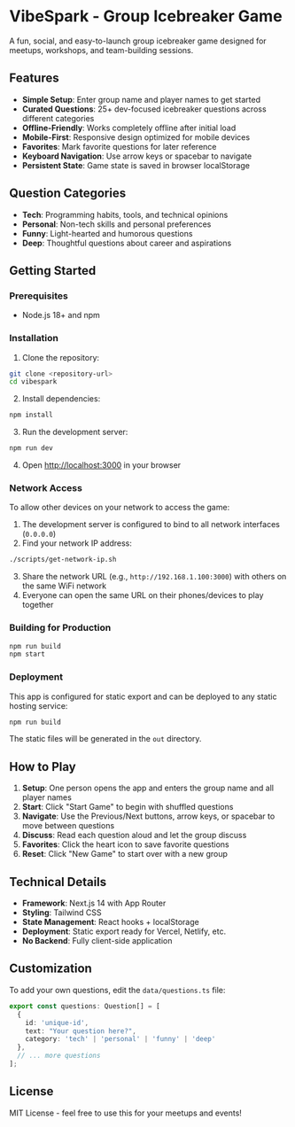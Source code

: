 # VibeSpark - Group Icebreaker Game

A fun, social, and easy-to-launch group icebreaker game designed for meetups, workshops, and team-building sessions.

## Features

- **Simple Setup**: Enter group name and player names to get started
- **Curated Questions**: 25+ dev-focused icebreaker questions across different categories
- **Offline-Friendly**: Works completely offline after initial load
- **Mobile-First**: Responsive design optimized for mobile devices
- **Favorites**: Mark favorite questions for later reference
- **Keyboard Navigation**: Use arrow keys or spacebar to navigate
- **Persistent State**: Game state is saved in browser localStorage

## Question Categories

- **Tech**: Programming habits, tools, and technical opinions
- **Personal**: Non-tech skills and personal preferences
- **Funny**: Light-hearted and humorous questions
- **Deep**: Thoughtful questions about career and aspirations

## Getting Started

### Prerequisites

- Node.js 18+ and npm

### Installation

1. Clone the repository:
```bash
git clone <repository-url>
cd vibespark
```

2. Install dependencies:
```bash
npm install
```

3. Run the development server:
```bash
npm run dev
```

4. Open [http://localhost:3000](http://localhost:3000) in your browser

### Network Access

To allow other devices on your network to access the game:

1. The development server is configured to bind to all network interfaces (`0.0.0.0`)
2. Find your network IP address:
```bash
./scripts/get-network-ip.sh
```
3. Share the network URL (e.g., `http://192.168.1.100:3000`) with others on the same WiFi network
4. Everyone can open the same URL on their phones/devices to play together

### Building for Production

```bash
npm run build
npm start
```

### Deployment

This app is configured for static export and can be deployed to any static hosting service:

```bash
npm run build
```

The static files will be generated in the `out` directory.

## How to Play

1. **Setup**: One person opens the app and enters the group name and all player names
2. **Start**: Click "Start Game" to begin with shuffled questions
3. **Navigate**: Use the Previous/Next buttons, arrow keys, or spacebar to move between questions
4. **Discuss**: Read each question aloud and let the group discuss
5. **Favorites**: Click the heart icon to save favorite questions
6. **Reset**: Click "New Game" to start over with a new group

## Technical Details

- **Framework**: Next.js 14 with App Router
- **Styling**: Tailwind CSS
- **State Management**: React hooks + localStorage
- **Deployment**: Static export ready for Vercel, Netlify, etc.
- **No Backend**: Fully client-side application

## Customization

To add your own questions, edit the `data/questions.ts` file:

```typescript
export const questions: Question[] = [
  {
    id: 'unique-id',
    text: "Your question here?",
    category: 'tech' | 'personal' | 'funny' | 'deep'
  },
  // ... more questions
];
```

## License

MIT License - feel free to use this for your meetups and events! 